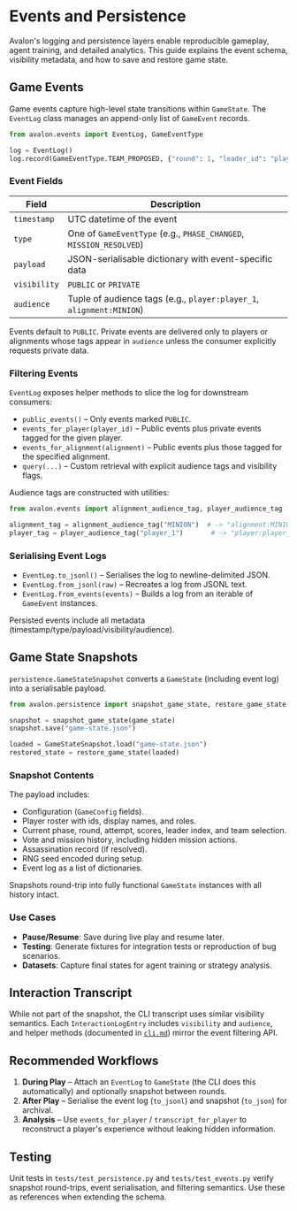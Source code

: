 # Events and Persistence

Avalon's logging and persistence layers enable reproducible gameplay, agent training, and detailed analytics. This guide explains the event schema, visibility metadata, and how to save and restore game state.

## Game Events

Game events capture high-level state transitions within `GameState`. The `EventLog` class manages an append-only list of `GameEvent` records.

```python
from avalon.events import EventLog, GameEventType

log = EventLog()
log.record(GameEventType.TEAM_PROPOSED, {"round": 1, "leader_id": "player_1"})
```

### Event Fields

| Field | Description |
| --- | --- |
| `timestamp` | UTC datetime of the event |
| `type` | One of `GameEventType` (e.g., `PHASE_CHANGED`, `MISSION_RESOLVED`) |
| `payload` | JSON-serialisable dictionary with event-specific data |
| `visibility` | `PUBLIC` or `PRIVATE` |
| `audience` | Tuple of audience tags (e.g., `player:player_1`, `alignment:MINION`) |

Events default to `PUBLIC`. Private events are delivered only to players or alignments whose tags appear in `audience` unless the consumer explicitly requests private data.

### Filtering Events

`EventLog` exposes helper methods to slice the log for downstream consumers:

- `public_events()` – Only events marked `PUBLIC`.
- `events_for_player(player_id)` – Public events plus private events tagged for the given player.
- `events_for_alignment(alignment)` – Public events plus those tagged for the specified alignment.
- `query(...)` – Custom retrieval with explicit audience tags and visibility flags.

Audience tags are constructed with utilities:

```python
from avalon.events import alignment_audience_tag, player_audience_tag

alignment_tag = alignment_audience_tag("MINION")  # -> "alignment:MINION"
player_tag = player_audience_tag("player_1")       # -> "player:player_1"
```

### Serialising Event Logs

- `EventLog.to_jsonl()` – Serialises the log to newline-delimited JSON.
- `EventLog.from_jsonl(raw)` – Recreates a log from JSONL text.
- `EventLog.from_events(events)` – Builds a log from an iterable of `GameEvent` instances.

Persisted events include all metadata (timestamp/type/payload/visibility/audience).

## Game State Snapshots

`persistence.GameStateSnapshot` converts a `GameState` (including event log) into a serialisable payload.

```python
from avalon.persistence import snapshot_game_state, restore_game_state

snapshot = snapshot_game_state(game_state)
snapshot.save("game-state.json")

loaded = GameStateSnapshot.load("game-state.json")
restored_state = restore_game_state(loaded)
```

### Snapshot Contents

The payload includes:

- Configuration (`GameConfig` fields).
- Player roster with ids, display names, and roles.
- Current phase, round, attempt, scores, leader index, and team selection.
- Vote and mission history, including hidden mission actions.
- Assassination record (if resolved).
- RNG seed encoded during setup.
- Event log as a list of dictionaries.

Snapshots round-trip into fully functional `GameState` instances with all history intact.

### Use Cases

- **Pause/Resume**: Save during live play and resume later.
- **Testing**: Generate fixtures for integration tests or reproduction of bug scenarios.
- **Datasets**: Capture final states for agent training or strategy analysis.

## Interaction Transcript

While not part of the snapshot, the CLI transcript uses similar visibility semantics. Each `InteractionLogEntry` includes `visibility` and `audience`, and helper methods (documented in [`cli.md`](cli.md)) mirror the event filtering API.

## Recommended Workflows

1. **During Play** – Attach an `EventLog` to `GameState` (the CLI does this automatically) and optionally snapshot between rounds.
2. **After Play** – Serialise the event log (`to_jsonl`) and snapshot (`to_json`) for archival.
3. **Analysis** – Use `events_for_player` / `transcript_for_player` to reconstruct a player's experience without leaking hidden information.

## Testing

Unit tests in `tests/test_persistence.py` and `tests/test_events.py` verify snapshot round-trips, event serialisation, and filtering semantics. Use these as references when extending the schema.
